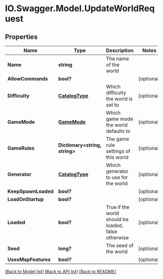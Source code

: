 # IO.Swagger.Model.UpdateWorldRequest
## Properties

Name | Type | Description | Notes
------------ | ------------- | ------------- | -------------
**Name** | **string** | The name of the world | 
**AllowCommands** | **bool?** |  | [optional] 
**Difficulty** | [**CatalogType**](CatalogType.md) | Which difficulty the world is set to | [optional] 
**GameMode** | [**GameMode**](GameMode.md) | Which game mode the world defaults to | [optional] 
**GameRules** | **Dictionary&lt;string, string&gt;** | The game rule settings of this world | [optional] 
**Generator** | [**CatalogType**](CatalogType.md) | Which generator to use for the world | [optional] 
**KeepSpawnLoaded** | **bool?** |  | [optional] 
**LoadOnStartup** | **bool?** |  | [optional] 
**Loaded** | **bool?** | True if the world should be loaded, false otherwise | [optional] 
**Seed** | **long?** | The seed of the world | [optional] 
**UsesMapFeatures** | **bool?** |  | [optional] 

[[Back to Model list]](../README.md#documentation-for-models) [[Back to API list]](../README.md#documentation-for-api-endpoints) [[Back to README]](../README.md)

